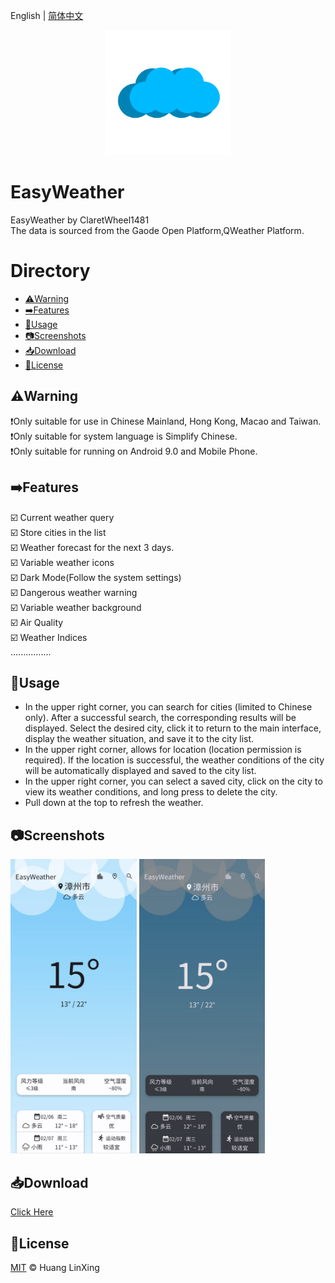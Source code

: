 English | [简体中文](README_CN.md)
<p align="center">
    <a href="https://github.com/ClaretWheel1481/easyweather">
        <img src="./assets/images/easyweather.png" height="200"/>
    </a>
</p>


# EasyWeather
EasyWeather by ClaretWheel1481
<br>
The data is sourced from the Gaode Open Platform,QWeather Platform.
<br>

# Directory
- [⚠️Warning](#Warning)
- [➡️Features](#Features)
- [🍜Usage](#Usage)
- [📷Screenshots](#Screenshots)
- [📥Download](#Download)
- [📝License](#License)

## ⚠️Warning
❗️Only suitable for use in Chinese Mainland, Hong Kong, Macao and Taiwan.<br>
❗️Only suitable for system language is Simplify Chinese.<br>
❗️Only suitable for running on Android 9.0 and Mobile Phone.<br>

## ➡️Features
☑️
Current weather query
<br>
☑️
Store cities in the list
<br>
☑️
Weather forecast for the next 3 days.
<br>
☑️
Variable weather icons
<br>
☑️
Dark Mode(Follow the system settings)
<br>
☑️
Dangerous weather warning
<br>
☑️
Variable weather background
<br>
☑️
Air Quality
<br>
☑️
Weather Indices
<br>
................
## 🍜Usage
- In the upper right corner, you can search for cities (limited to Chinese only). After a successful search, the corresponding results will be displayed. Select the desired city, click it to return to the main interface, display the weather situation, and save it to the city list.
- In the upper right corner, allows for location (location permission is required). If the location is successful, the weather conditions of the city will be automatically displayed and saved to the city list.
- In the upper right corner, you can select a saved city, click on the city to view its weather conditions, and long press to delete the city.
- Pull down at the top to refresh the weather.

## 📷Screenshots
<div class="half">
<img src="./assets/images/Sample_108_light.png" width=40%/>
<img src="./assets/images/Sample_108_dark.png" width=40%/>
</div>

## 📥Download
[Click Here](https://github.com/ClaretWheel1481/easyweather/releases/latest)

## 📄License
[MIT](LICENSE) © Huang LinXing